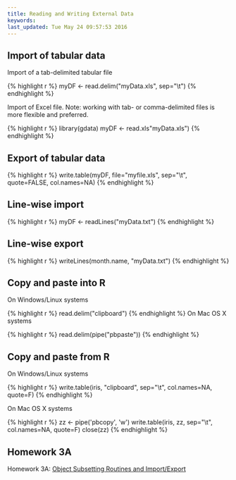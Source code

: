 ```yaml
---
title: Reading and Writing External Data
keywords: 
last_updated: Tue May 24 09:57:53 2016
---
```

## Import of tabular data

Import of a tab-delimited tabular file

{% highlight r %}
myDF <- read.delim("myData.xls", sep="\t")
{% endhighlight %}

Import of Excel file. Note: working with tab- or comma-delimited files is more flexible and preferred.

{% highlight r %}
library(gdata)
myDF <- read.xls"myData.xls")
{% endhighlight %}

## Export of tabular data

{% highlight r %}
write.table(myDF, file="myfile.xls", sep="\t", quote=FALSE, col.names=NA)
{% endhighlight %}

## Line-wise import

{% highlight r %}
myDF <- readLines("myData.txt")
{% endhighlight %}

## Line-wise export

{% highlight r %}
writeLines(month.name, "myData.txt")
{% endhighlight %}

## Copy and paste into R

On Windows/Linux systems

{% highlight r %}
read.delim("clipboard") 
{% endhighlight %}
On Mac OS X systems

{% highlight r %}
read.delim(pipe("pbpaste")) 
{% endhighlight %}

## Copy and paste from R 

On Windows/Linux systems

{% highlight r %}
write.table(iris, "clipboard", sep="\t", col.names=NA, quote=F) 
{% endhighlight %}

On Mac OS X systems

{% highlight r %}
zz <- pipe('pbcopy', 'w')
write.table(iris, zz, sep="\t", col.names=NA, quote=F)
close(zz) 
{% endhighlight %}

## Homework 3A 

Homework 3A: [Object Subsetting Routines and Import/Export](http://girke.bioinformatics.ucr.edu/GEN242/mydoc/mydoc_homework_03.html)

